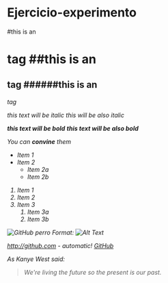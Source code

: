 # Ejercicio-experimento

#this is an <h1> tag
##this is an <h2> tag
######this is an <h6> tag
  
  *this text will be italic*
  _this will be also italic_
  
  **this text will be bold**
  __this text will be also bold__
  
  _You can **convine** them_

* Item 1
* Item 2
  * Item 2a
  * Item 2b


1. Item 1
1. Item 2
1. Item 3
   1. Item 3a
   1. Item 3b

![GitHub perro](/images/perro.jpg)
Format: ![Alt Text](url)


http://github.com - automatic!
[GitHub](http://github.com)


As Kanye West said:

> We're living the future so
> the present is our past.
